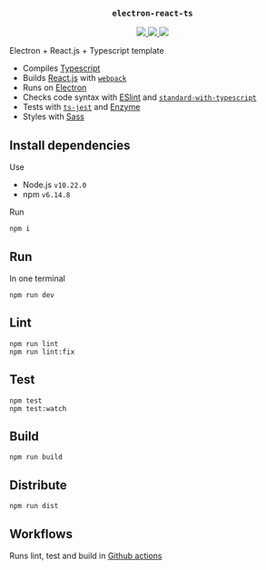 <h3 align="middle"><code>electron-react-ts</code></h3>
<p align="middle">
  <a href="https://github.com/ilanolkies/electron-react-ts/actions?query=workflow%3Aci">
    <img src="https://github.com/ilanolkies/electron-react-ts/workflows/ci/badge.svg" />
  </a>
  <a href="https://lgtm.com/projects/g/ilanolkies/electron-react-ts/?mode=list">
    <img src="https://img.shields.io/lgtm/alerts/github/ilanolkies/electron-react-ts" />
  </a>
  <a href="https://lgtm.com/projects/g/ilanolkies/electron-react-ts/context:javascript">
    <img src="https://img.shields.io/lgtm/grade/javascript/github/ilanolkies/electron-react-ts" />
  </a>
</p>

Electron + React.js + Typescript template

- Compiles [Typescript](https://www.typescriptlang.org/)
- Builds [React.js](https://reactjs.org/) with [`webpack`](https://webpack.js.org/)
- Runs on [Electron](https://www.electronjs.org/)
- Checks code syntax with [ESlint](https://eslint.org/) and [`standard-with-typescript`](https://github.com/standard/eslint-config-standard-with-typescript)
- Tests with [`ts-jest`](https://github.com/kulshekhar/ts-jest) and [Enzyme](https://enzymejs.github.io/enzyme/)
- Styles with [Sass](https://sass-lang.com/)

## Install dependencies

Use

- Node.js `v10.22.0`
- npm `v6.14.8`

Run

```
npm i
```

## Run

In one terminal

```
npm run dev
```

## Lint

```
npm run lint
npm run lint:fix
```

## Test

```
npm test
npm test:watch
```

## Build

```
npm run build
```

## Distribute

```
npm run dist
```

## Workflows

Runs lint, test and build in [Github actions](https://github.com/features/actions)
